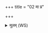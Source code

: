 +++
title = "02 मा प्र"

+++
<details><summary>मूलम् (WS)</summary>

मा प्र गाम पथो वयं मा यज्ञादिन्द्र सोमिनः ।  
मान्तः स्थुर्नो अरातयः ॥ २ ॥
</details>